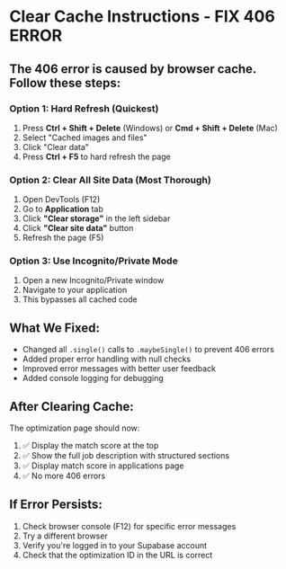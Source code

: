 # Clear Cache Instructions - FIX 406 ERROR

## The 406 error is caused by browser cache. Follow these steps:

### Option 1: Hard Refresh (Quickest)
1. Press **Ctrl + Shift + Delete** (Windows) or **Cmd + Shift + Delete** (Mac)
2. Select "Cached images and files"
3. Click "Clear data"
4. Press **Ctrl + F5** to hard refresh the page

### Option 2: Clear All Site Data (Most Thorough)
1. Open DevTools (F12)
2. Go to **Application** tab
3. Click **"Clear storage"** in the left sidebar
4. Click **"Clear site data"** button
5. Refresh the page (F5)

### Option 3: Use Incognito/Private Mode
1. Open a new Incognito/Private window
2. Navigate to your application
3. This bypasses all cached code

## What We Fixed:
- Changed all `.single()` calls to `.maybeSingle()` to prevent 406 errors
- Added proper error handling with null checks
- Improved error messages with better user feedback
- Added console logging for debugging

## After Clearing Cache:
The optimization page should now:
1. ✅ Display the match score at the top
2. ✅ Show the full job description with structured sections
3. ✅ Display match score in applications page
4. ✅ No more 406 errors

## If Error Persists:
1. Check browser console (F12) for specific error messages
2. Try a different browser
3. Verify you're logged in to your Supabase account
4. Check that the optimization ID in the URL is correct
